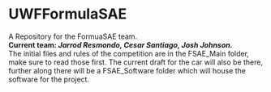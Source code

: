 # UWFFormulaSAE
A Repository for the FormuaSAE team.<br/>
 <b>Current team: 
  <i>Jarrod Resmondo, Cesar Santiago, Josh Johnson.</i></b><br />
The initial files and rules of the competition are in the FSAE_Main folder, make sure to read those first.
The current draft for the car will also be there, further along there will be a FSAE_Software folder which will house the
software for the project.
